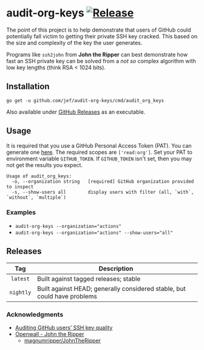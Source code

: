 # audit-org-keys [![Release](https://img.shields.io/github/workflow/status/jef/audit-org-keys/Release?color=24292e&label=Release&logo=github&logoColor=white&style=flat-square)](https://github.com/jef/audit-org-keys/actions/workflows/release.yaml)

The point of this project is to help demonstrate that users of GitHub could potentially fall victim to getting their private SSH key cracked. This based on the size and complexity of the key the user generates.

Programs like `ssh2john` from **John the Ripper** can best demonstrate how fast an SSH private key can be solved from a _not so_ complex algorithm with low key lengths (think RSA < 1024 bits).

## Installation

`go get -u github.com/jef/audit-org-keys/cmd/audit_org_keys`

Also available under [GitHub Releases](https://github.com/jef/audit-org-keys/releases) as an executable.

## Usage

It is required that you use a GitHub Personal Access Token (PAT). You can generate one [here](https://github.com/settings/tokens/new). The required scopes are `['read:org']`. Set your PAT to environment variable `GITHUB_TOKEN`. If `GITHUB_TOKEN` isn't set, then you may not get the results you expect.

```shell
Usage of audit_org_keys:
  -o, --organization string   [required] GitHub organization provided to inspect
  -s, --show-users all        display users with filter (all, `with`, `without`, `multiple`)
```

### Examples

- `audit-org-keys --organization="actions"`
- `audit-org-keys --organization="actions" --show-users="all"`

## Releases

| Tag | Description | 
|:---:|---|
| `latest` | Built against tagged releases; stable
| `nightly` | Built against HEAD; generally considered stable, but could have problems |

### Acknowledgments

- [Auditing GitHub users’ SSH key quality](https://blog.benjojo.co.uk/post/auditing-github-users-keys)
- [Openwall - John the Ripper](https://www.openwall.com/john/)
    - [magnumripper/JohnTheRipper](https://github.com/magnumripper/JohnTheRipper)
